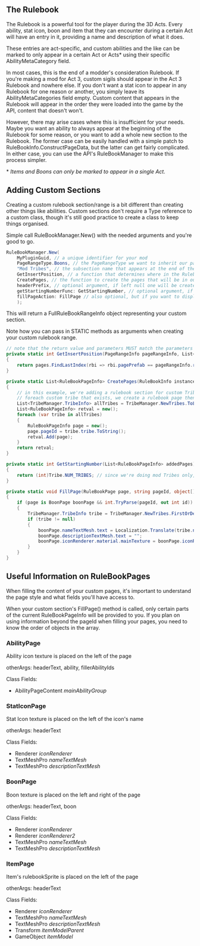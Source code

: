 ## The Rulebook
The Rulebook is a powerful tool for the player during the 3D Acts.
Every ability, stat icon, boon and item that they can encounter during a certain Act will have an entry in it, providing a name and description of what it does.

These entries are act-specific, and custom abilities and the like can be marked to only appear in a certain Act or Acts* using their specific AbilityMetaCategory field.

In most cases, this is the end of a modder's consideration Rulebook. If you're making a mod for Act 3, custom sigils should appear in the Act 3 Rulebook and nowhere else.
If you don't want a stat icon to appear in any Rulebook for one reason or another, you simply leave its AbilityMetaCategories field empty.
Custom content that appears in the Rulebook will appear in the order they were loaded into the game by the API, content that doesn't won't.

However, there may arise cases where this is insufficient for your needs.
Maybe you want an ability to always appear at the beginning of the Rulebook for some reason, or you want to add a whole new section to the Rulebook.
The former case can be easily handled with a simple patch to RuleBookInfo.ConstructPageData, but the latter can get fairly complicated.
In either case, you can use the API's RuleBookManager to make this process simpler.

\* *Items and Boons can only be marked to appear in a single Act.*

## Adding Custom Sections
Creating a custom rulebook section/range is a bit different than creating other things like abilities.
Custom sections don't require a Type reference to a custom class, though it's still good practice to create a class to keep things organised.

Simple call RuleBookManager.New() with the needed arguments and you're good to go.

```c#
RuleBookManager.New(
    MyPluginGuid, // a unique identifier for your mod
    PageRangeType.Boons, // the PageRangeType we want to inherit our page style from
    "Mod Tribes", // the subsection name that appears at the end of the header
    GetInsertPosition, // a function that determines where in the Rulebook to insert our custom section
    CreatePages, // the function to create the pages that will be in our custom section
    headerPrefix, // optional argument, if left null one will be created for you
    getStartingNumberFunc: GetStartingNumber, // optional argument, if left null the starting number will be 1
    fillPageAction: FillPage // also optional, but if you want to display custom names, descriptions, etc you will need to set this
    );
```

This will return a FullRuleBookRangeInfo object representing your custom section.

Note how you can pass in STATIC methods as arguments when creating your custom rulebook range.


```c#
// note that the return value and parameters MUST match the parameters and return value of the Func
private static int GetInsertPosition(PageRangeInfo pageRangeInfo, List<RuleBookPageInfo> pages)
{
    return pages.FindLastIndex(rbi => rbi.pagePrefab == pageRangeInfo.rangePrefab) + 1;
}

private static List<RuleBookPageInfo> CreatePages(RuleBookInfo instance, PageRangeInfo currentRange, AbilityMetaCategory metaCategory)
{
    // in this example, we're adding a rulebook section for custom Tribes
    // foreach custom tribe that exists, we create a rulebook page then set the pageId to the tribe enum so we can use it later
    List<TribeManager.TribeInfo> allTribes = TribeManager.NewTribes.ToList();
    List<RuleBookPageInfo> retval = new();
    foreach (var tribe in allTribes)
    {
        RuleBookPageInfo page = new();
        page.pageId = tribe.tribe.ToString();
        retval.Add(page);
    }
    return retval;
}

private static int GetStartingNumber(List<RuleBookPageInfo> addedPages)
{
    return (int)Tribe.NUM_TRIBES; // since we're doing mod Tribes only, we start after custom Tribes (pretend we have a separate section for those)
}

private static void FillPage(RuleBookPage page, string pageId, object[] otherArgs)
{
    if (page is BoonPage boonPage && int.TryParse(pageId, out int id))
    {
        TribeManager.TribeInfo tribe = TribeManager.NewTribes.FirstOrDefault(x => x.tribe == (Tribe)id);
        if (tribe != null)
        {
            boonPage.nameTextMesh.text = Localization.Translate(tribe.name.ToLowerInvariant().Replace("tribe", ""));
            boonPage.descriptionTextMesh.text = "";
            boonPage.iconRenderer.material.mainTexture = boonPage.iconRenderer2.material.mainTexture = tribe.icon.texture;
        }
    }
}
```

## Useful Information on RuleBookPages
When filling the content of your custom pages, it's important to understand the page style and what fields you'll have access to.

When your custom section's FillPage() method is called, only certain parts of the current RuleBookPageInfo will be provided to you.
If you plan on using information beyond the pageId when filling your pages, you need to know the order of objects in the array.

### AbilityPage
Ability icon texture is placed on the left of the page

otherArgs: headerText, ability, fillerAbilityIds

Class Fields:
- AbilityPageContent *mainAbilityGroup*

### StatIconPage
Stat Icon texture is placed on the left of the icon's name

otherArgs: headerText

Class Fields:
- Renderer *iconRenderer*
- TextMeshPro *nameTextMesh*
- TextMeshPro *descriptionTextMesh*

### BoonPage
Boon texture is placed on the left and right of the page

otherArgs: headerText, boon

Class Fields:
- Renderer *iconRenderer*
- Renderer *iconRenderer2*
- TextMeshPro *nameTextMesh*
- TextMeshPro *descriptionTextMesh*

### ItemPage
Item's rulebookSprite is placed on the left of the page

otherArgs: headerText

Class Fields:
- Renderer *iconRenderer*
- TextMeshPro *nameTextMesh*
- TextMeshPro *descriptionTextMesh*
- Transform *itemModelParent*
- GameObject *itemModel*